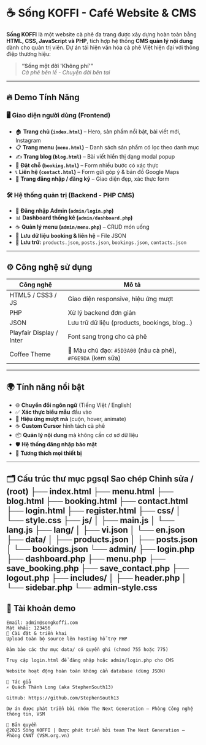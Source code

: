# ☕ Sống KOFFI - Café Website & CMS

**Sống KOFFI** là một website cà phê đa trang được xây dựng hoàn toàn bằng **HTML, CSS, JavaScript và PHP**, tích hợp hệ thống **CMS quản lý nội dung** dành cho quản trị viên. Dự án tái hiện văn hóa cà phê Việt hiện đại với thông điệp thương hiệu:  
> **“Sống một đời 'Không phí'"**  
> *Cà phê bên lề - Chuyện đời bên tai*

---

## 🔥 Demo Tính Năng

### 🖥️ Giao diện người dùng (Frontend)

- 🏠 **Trang chủ (`index.html`)** – Hero, sản phẩm nổi bật, bài viết mới, Instagram
- 📋 **Trang menu (`menu.html`)** – Danh sách sản phẩm có lọc theo danh mục
- ✍️ **Trang blog (`blog.html`)** – Bài viết hiển thị dạng modal popup
- 📅 **Đặt chỗ (`booking.html`)** – Form nhiều bước có xác thực
- 📞 **Liên hệ (`contact.html`)** – Form gửi góp ý & bản đồ Google Maps
- 🔐 **Trang đăng nhập / đăng ký** – Giao diện đẹp, xác thực form

### 🛠️ Hệ thống quản trị (Backend - PHP CMS)

- 🔑 **Đăng nhập Admin (`admin/login.php`)**
- 📊 **Dashboard thống kê (`admin/dashboard.php`)**
- ☕ **Quản lý menu (`admin/menu.php`)** – CRUD món uống
- 📝 **Lưu dữ liệu booking & liên hệ** – File JSON
- 📂 **Lưu trữ:** `products.json`, `posts.json`, `bookings.json`, `contacts.json`

---

## ⚙️ Công nghệ sử dụng

| Công nghệ | Mô tả |
|----------|------|
| HTML5 / CSS3 / JS | Giao diện responsive, hiệu ứng mượt |
| PHP | Xử lý backend đơn giản |
| JSON | Lưu trữ dữ liệu (products, bookings, blog...) |
| Playfair Display / Inter | Font sang trọng cho cà phê |
| Coffee Theme | 🎨 Màu chủ đạo: `#5D3A00` (nâu cà phê), `#F6E9DA` (kem sữa) |

---

## 🌍 Tính năng nổi bật

- 🌐 **Chuyển đổi ngôn ngữ** (Tiếng Việt / English)
- ✅ **Xác thực biểu mẫu** đầu vào
- 🧩 **Hiệu ứng mượt mà** (cuộn, hover, animate)
- ☕ **Custom Cursor** hình tách cà phê
- 📦 **Quản lý nội dung** mà không cần cơ sở dữ liệu
- 🛡️ **Hệ thống đăng nhập bảo mật**
- 📱 **Tương thích mọi thiết bị**

---
🗂️ Cấu trúc thư mục
pgsql
Sao chép
Chỉnh sửa
/ (root)
├── index.html
├── menu.html
├── blog.html
├── booking.html
├── contact.html
├── login.html
├── register.html
├── css/
│   └── style.css
├── js/
│   ├── main.js
│   └── lang.js
├── lang/
│   ├── vi.json
│   └── en.json
├── data/
│   ├── products.json
│   ├── posts.json
│   └── bookings.json
└── admin/
    ├── login.php
    ├── dashboard.php
    ├── menu.php
    ├── save_booking.php
    ├── save_contact.php
    ├── logout.php
    ├── includes/
    │   ├── header.php
    │   └── sidebar.php
    └── admin-style.css
---
## 🔐 Tài khoản demo

```text
Email: admin@songkoffi.com
Mật khẩu: 123456
🚀 Cài đặt & triển khai
Upload toàn bộ source lên hosting hỗ trợ PHP

Đảm bảo các thư mục data/ có quyền ghi (chmod 755 hoặc 775)

Truy cập login.html để đăng nhập hoặc admin/login.php cho CMS

Website hoạt động hoàn toàn không cần database (dùng JSON)

🧠 Tác giả
✍️ Quách Thành Long (aka StephenSouth13)

GitHub: https://github.com/StephenSouth13

Dự án được phát triển bởi nhóm The Next Generation – Phòng Công nghệ thông tin, VSM

📝 Bản quyền
@2025 Sống KOFFI | Được phát triển bởi team The Next Generation – Phòng CNNT (VSM.org.vn)

